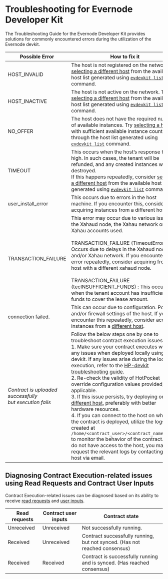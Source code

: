 # Troubleshooting for Evernode Developer Kit  

The Troubleshooting Guide for the Evernode Developer Kit provides solutions for commonly encountered errors during the utilization of the Evernode devkit.

| **Possible Error**                                    | **How to fix it**|
| ----------------------------------------------------- | -------------------------------------------------------------------------------------------------------------------------------------------------------------------------------------------------------------------------------------------------------------------------------------------------------------------------------------------------------------------------------------------------------------------------------------------------------------------------------------------------------------------------------------------------------------------------------------------------------------------------------------------------------------------------------------------------------------------------- |
| HOST_INVALID                                          | The host is not registered on the network. Try [selecting a different host](./host-selection.md) from the available host list generated using [`evdevkit list`](../evdevkit/overview.md#listing-active-hosts) command.                                                                                                                                                                                                                                                                                                                                                                                                                                                                                                                                                                          |
| HOST_INACTIVE                                         | The host is not active on the network. Try [selecting a different host](./host-selection.md) from the available host list generated using [`evdevkit list`](../evdevkit/overview.md#listing-active-hosts) command.                                                                                                                                                                                                                                                                                                                                                                                                                                                                                                                                                                              |
| NO_OFFER                                              | The host does not have the required number of available instances. Try [selecting a host](./host-selection.md) with sufficient available instance count through the host list generated using [`evdevkit list`](../evdevkit/overview.md#listing-active-hosts) command.                                                                                                                                                                                                                                                                                                                                                                                                                                                                                                                              |
| TIMEOUT                                               | This occurs when the host’s response time is high. In such cases, the tenant will be refunded, and any created instances will be destroyed.<br>If this happens repeatedly, consider [selecting a different host](./host-selection.md) from the available host list generated using [`evdevkit list`](../evdevkit/overview.md#listing-active-hosts) command.                                                                                                                                                                                                                                                                                                                                                                   |
| user_install_error                                    | This occurs due to errors in the host machine. If you encounter this, consider acquiring instances from a different host                                                                                                                                                                                                                                                                                                                                                                                                                                                                                                                                                                                                       |
| TRANSACTION_FAILURE                                   | This error may occur due to various issues in the Xahaud node, the Xahau network or the Xahau accounts used.<br><br>TRANSACTION_FAILURE (TimeoutError) : Occurs due to delays in the Xahaud nodes and/or Xahau network. If you encounter this error repeatedly, consider acquiring from a host with a different xahaud node.<br><br>TRANSACTION_FAILURE (tecINSUFFICIENT_FUNDS) : This occurs when the tenant account has insufficient funds to cover the lease amount.                                                                                                                                                                                                                                                                         |
| <host address> connection failed.                     | This can occur due to configuration. Port and/or firewall settings of the host. If you encounter this repeatedly, consider acquiring instances from a [different host](./host-selection.md).                                                                                                                                                                                                                                                                                                                                                                                                                                                                                                                                                      |
| _Contract is uploaded successfully<br> but execution fails_ | Follow the below steps one by one to troubleshoot contract execution issues.<br>1\. Make sure your contract executes without any issues when deployed locally using HP-devkit. If any issues arise during the local execution, refer to the [HP-devkit troubleshooting guide](../../hotpocket/troubleshoot/troubleshoot.md).<br>2\. Re-check the validity of HotPocket override configuration values provided, if applicable.<br>3\. If this issue persists, try deploying on a [different host](./host-selection.md), preferably with better hardware resources. <br>4\. If you can connect to the host on which the contract is deployed, utilize the logs created at `/home/<contract_user>/<contract_name>/log/` to monitor the behavior of the contract. If you do not have access to the host, you may request the relevant logs by contacting the host via email. |

## Diagnosing Contract Execution-related issues using Read Requests and Contract User Inputs 

Contract Execution-related issues can be diagnosed based on its ability to receive [read requests](../../hotpocket/reference/client-protocol.md#read-request) and [user inputs](../../hotpocket/reference/client-protocol.md#user-inputs).

| Read requests | Contract user inputs | Contract state                                                            |
| ------------ | -------------- | ------------------------------------------------------------------------- |
| Unreceived            | Unreceived              | Not successfully running.                                                  |
| Received            | Unreceived              | Contract successfully running, but not synced. (Has not reached consensus) |
| Received            | Received              | Contract is successfully running and is synced. (Has reached consensus)    |